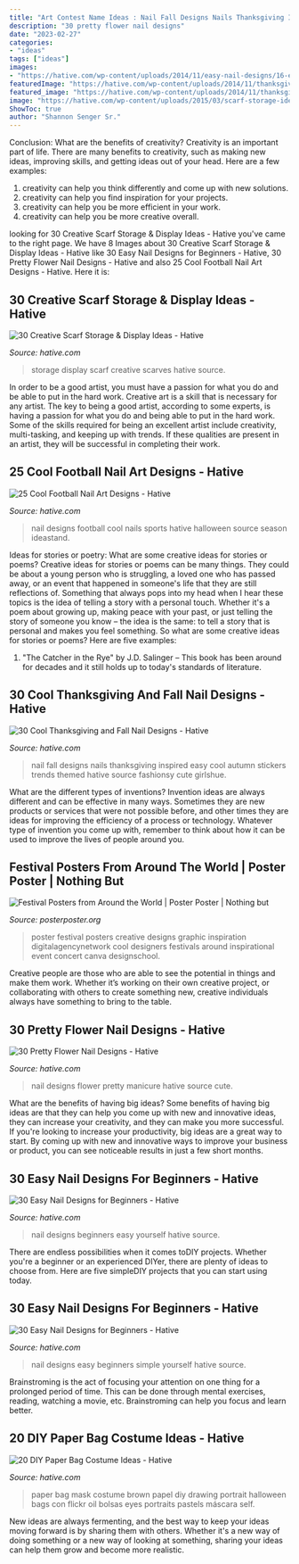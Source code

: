 ```yaml
---
title: "Art Contest Name Ideas : Nail Fall Designs Nails Thanksgiving Inspired Easy Cool Autumn Stickers Trends Themed Hative Source Fashionsy Cute Girlshue"
description: "30 pretty flower nail designs"
date: "2023-02-27"
categories:
- "ideas"
tags: ["ideas"]
images:
- "https://hative.com/wp-content/uploads/2014/11/easy-nail-designs/16-easy-nail-designs-for-beginners.jpg"
featuredImage: "https://hative.com/wp-content/uploads/2014/11/thanksgiving-nail-designs/17-thanksgiving-and-fall-nail-designs.jpg"
featured_image: "https://hative.com/wp-content/uploads/2014/11/thanksgiving-nail-designs/17-thanksgiving-and-fall-nail-designs.jpg"
image: "https://hative.com/wp-content/uploads/2015/03/scarf-storage-ideas/7-creative-scarf-storage-and-display-ideas.jpg"
ShowToc: true
author: "Shannon Senger Sr."
---
```



Conclusion: What are the benefits of creativity?
Creativity is an important part of life. There are many benefits to creativity, such as making new ideas, improving skills, and getting ideas out of your head. Here are a few examples: 
1. creativity can help you think differently and come up with new solutions.
2. creativity can help you find inspiration for your projects.
3. creativity can help you be more efficient in your work.
4. creativity can help you be more creative overall.

	

		
looking for 30 Creative Scarf Storage &amp; Display Ideas - Hative you've came to the right page. We have 8 Images about 30 Creative Scarf Storage &amp; Display Ideas - Hative like 30 Easy Nail Designs for Beginners - Hative, 30 Pretty Flower Nail Designs - Hative and also 25 Cool Football Nail Art Designs - Hative. Here it is:
		
    
## 30 Creative Scarf Storage &amp; Display Ideas - Hative

<img loading=lazy src="https://hative.com/wp-content/uploads/2015/03/scarf-storage-ideas/7-creative-scarf-storage-and-display-ideas.jpg" onerror="this.onerror=null;this.src='https://tse1.mm.bing.net/th?id=OIP.l2aJPKQK8__Zzwv7XVX_gAHaLI&amp;pid=15.1';" alt="30 Creative Scarf Storage &amp; Display Ideas - Hative">

_Source: hative.com_

>storage display scarf creative scarves hative source. 

	

In order to be a good artist, you must have a passion for what you do and be able to put in the hard work.
Creative art is a skill that is necessary for any artist. The key to being a good artist, according to some experts, is having a passion for what you do and being able to put in the hard work. Some of the skills required for being an excellent artist include creativity, multi-tasking, and keeping up with trends. If these qualities are present in an artist, they will be successful in completing their work.

    
## 25 Cool Football Nail Art Designs - Hative

<img loading=lazy src="https://hative.com/wp-content/uploads/2014/11/football-nail-art-designs/2-cool-football-nail-art-designs.jpg" onerror="this.onerror=null;this.src='https://tse2.mm.bing.net/th?id=OIP.ORuXqxA1acfLRj9bQraWLQHaJ4&amp;pid=15.1';" alt="25 Cool Football Nail Art Designs - Hative">

_Source: hative.com_

>nail designs football cool nails sports hative halloween source season ideastand. 

	

Ideas for stories or poetry: What are some creative ideas for stories or poems?
Creative ideas for stories or poems can be many things. They could be about a young person who is struggling, a loved one who has passed away, or an event that happened in someone's life that they are still reflections of. Something that always pops into my head when I hear these topics is the idea of telling a story with a personal touch. Whether it's a poem about growing up, making peace with your past, or just telling the story of someone you know – the idea is the same: to tell a story that is personal and makes you feel something. So what are some creative ideas for stories or poems? Here are five examples: 
1. "The Catcher in the Rye" by J.D. Salinger – This book has been around for decades and it still holds up to today's standards of literature.

    
## 30 Cool Thanksgiving And Fall Nail Designs - Hative

<img loading=lazy src="https://hative.com/wp-content/uploads/2014/11/thanksgiving-nail-designs/17-thanksgiving-and-fall-nail-designs.jpg" onerror="this.onerror=null;this.src='https://tse2.mm.bing.net/th?id=OIP.0Q9G4Q7etS2uqhZZkyThwgHaFa&amp;pid=15.1';" alt="30 Cool Thanksgiving and Fall Nail Designs - Hative">

_Source: hative.com_

>nail fall designs nails thanksgiving inspired easy cool autumn stickers trends themed hative source fashionsy cute girlshue. 

	

What are the different types of inventions?
Invention ideas are always different and can be effective in many ways. Sometimes they are new products or services that were not possible before, and other times they are ideas for improving the efficiency of a process or technology. Whatever type of invention you come up with, remember to think about how it can be used to improve the lives of people around you.

    
## Festival Posters From Around The World | Poster Poster | Nothing But

<img loading=lazy src="http://www.posterposter.org/wp-content/uploads/2014/06/festival-poster-8.jpg" onerror="this.onerror=null;this.src='https://tse2.mm.bing.net/th?id=OIP.PnFYckfTZL8ecaIB5ggfDQHaMf&amp;pid=15.1';" alt="Festival Posters from Around the World | Poster Poster | Nothing but">

_Source: posterposter.org_

>poster festival posters creative designs graphic inspiration digitalagencynetwork cool designers festivals around inspirational event concert canva designschool. 

	

Creative people are those who are able to see the potential in things and make them work. Whether it’s working on their own creative project, or collaborating with others to create something new, creative individuals always have something to bring to the table.

    
## 30 Pretty Flower Nail Designs - Hative

<img loading=lazy src="https://hative.com/wp-content/uploads/2014/11/flower-nail-designs/27-pretty-flower-nail-designs.jpg" onerror="this.onerror=null;this.src='https://tse1.mm.bing.net/th?id=OIP.hQfMan_5h5n611K-UlJaGQHaJ4&amp;pid=15.1';" alt="30 Pretty Flower Nail Designs - Hative">

_Source: hative.com_

>nail designs flower pretty manicure hative source cute. 

	

What are the benefits of having big ideas?
Some benefits of having big ideas are that they can help you come up with new and innovative ideas, they can increase your creativity, and they can make you more successful. If you're looking to increase your productivity, big ideas are a great way to start. By coming up with new and innovative ways to improve your business or product, you can see noticeable results in just a few short months.

    
## 30 Easy Nail Designs For Beginners - Hative

<img loading=lazy src="https://hative.com/wp-content/uploads/2014/11/easy-nail-designs/15-easy-nail-designs-for-beginners.jpg" onerror="this.onerror=null;this.src='https://tse4.mm.bing.net/th?id=OIP._J77519sm_agWHNC0quYgAHaJ4&amp;pid=15.1';" alt="30 Easy Nail Designs for Beginners - Hative">

_Source: hative.com_

>nail designs beginners easy yourself hative source. 

	

There are endless possibilities when it comes toDIY projects. Whether you're a beginner or an experienced DIYer, there are plenty of ideas to choose from. Here are five simpleDIY projects that you can start using today.

    
## 30 Easy Nail Designs For Beginners - Hative

<img loading=lazy src="https://hative.com/wp-content/uploads/2014/11/easy-nail-designs/16-easy-nail-designs-for-beginners.jpg" onerror="this.onerror=null;this.src='https://tse4.mm.bing.net/th?id=OIP.x18D-udzyDuXZ1FWSVY4qAHaKS&amp;pid=15.1';" alt="30 Easy Nail Designs for Beginners - Hative">

_Source: hative.com_

>nail designs easy beginners simple yourself hative source. 

	

Brainstroming is the act of focusing your attention on one thing for a prolonged period of time. This can be done through mental exercises, reading, watching a movie, etc. Brainstroming can help you focus and learn better.

    
## 20 DIY Paper Bag Costume Ideas - Hative

<img loading=lazy src="https://hative.com/wp-content/uploads/2014/10/paper-bag-costume-ideas/14-portrait-mask-on-brown-paper-bag.jpg" onerror="this.onerror=null;this.src='https://tse2.mm.bing.net/th?id=OIP.zg4FxzwIL4PrGydL9D4q1wHaLH&amp;pid=15.1';" alt="20 DIY Paper Bag Costume Ideas - Hative">

_Source: hative.com_

>paper bag mask costume brown papel diy drawing portrait halloween bags con flickr oil bolsas eyes portraits pastels máscara self. 

	

New ideas are always fermenting, and the best way to keep your ideas moving forward is by sharing them with others. Whether it's a new way of doing something or a new way of looking at something, sharing your ideas can help them grow and become more realistic.

